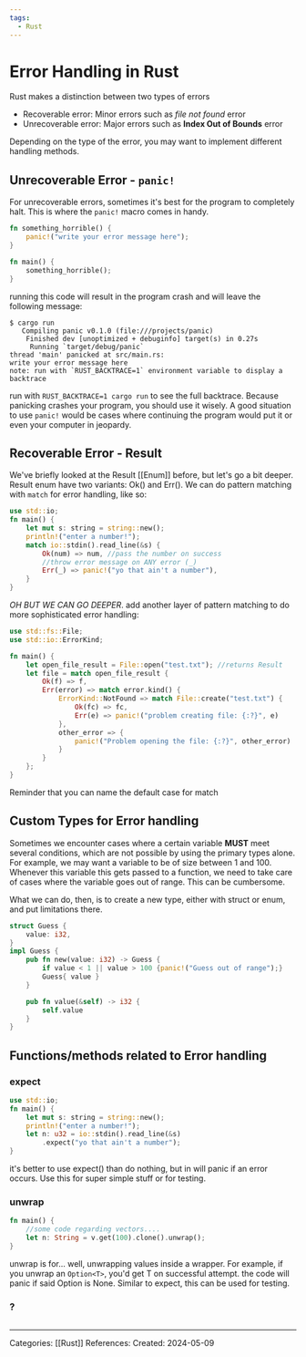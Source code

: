 ```yaml
---
tags:
  - Rust
---
```

# Error Handling in Rust
Rust makes a distinction between two types of errors
- Recoverable error: Minor errors such as _file not found_ error
- Unrecoverable error: Major errors such as **Index Out of Bounds** error

Depending on the type of the error, you may want to implement different handling methods.

## Unrecoverable Error - ```panic!```
For unrecoverable errors, sometimes it's best for the program to completely halt. This is where the ```panic!``` macro comes in handy.
```rust
fn something_horrible() {
	panic!("write your error message here");
}

fn main() {
	something_horrible();
}
```

running this code will result in the program crash and will leave the following message:

```
$ cargo run
   Compiling panic v0.1.0 (file:///projects/panic)
    Finished dev [unoptimized + debuginfo] target(s) in 0.27s
     Running `target/debug/panic`
thread 'main' panicked at src/main.rs:
write your error message here
note: run with `RUST_BACKTRACE=1` environment variable to display a backtrace
```

run with ```RUST_BACKTRACE=1 cargo run``` to see the full backtrace.
Because panicking crashes your program, you should use it wisely. A good situation to use ```panic!``` would be cases where continuing the program would put it or even your computer in jeopardy. 

## Recoverable Error - Result
We've briefly looked at the Result [[Enum]] before, but let's go a bit deeper. Result enum have two variants: Ok() and Err(). We can do pattern matching with ```match``` for error handling, like so:

```rust
use std::io;
fn main() {
	let mut s: string = string::new();
	println!("enter a number!");
	match io::stdin().read_line(&s) {
		Ok(num) => num, //pass the number on success
		//throw error message on ANY error (_)
		Err(_) => panic!("yo that ain't a number"),
	}
}
```

_OH BUT WE CAN GO DEEPER_. add another layer of pattern matching to do more sophisticated error handling:
```rust
use std::fs::File;
use std::io::ErrorKind;

fn main() {
	let open_file_result = File::open("test.txt"); //returns Result
	let file = match open_file_result {
		Ok(f) => f,
		Err(error) => match error.kind() {
			ErrorKind::NotFound => match File::create("test.txt") {
				Ok(fc) => fc,
				Err(e) => panic!("problem creating file: {:?}", e)
			},
			other_error => {
				panic!("Problem opening the file: {:?}", other_error)
			}
		}
	};
}
```
Reminder that you can name the default case for match

## Custom Types for Error handling
Sometimes we encounter cases where a certain variable **MUST** meet several conditions, which are not possible by using the primary types alone. For example, we may want a variable to be of size between 1 and 100. Whenever this variable this gets passed to a function, we need to take care of cases where the variable goes out of range. This can be cumbersome.

What we can do, then, is to create a new type, either with struct or enum, and put limitations there.
```rust
struct Guess {
	value: i32,
}
impl Guess {
	pub fn new(value: i32) -> Guess {
		if value < 1 || value > 100 {panic!("Guess out of range");}
		Guess{ value }
	}

	pub fn value(&self) -> i32 {
		self.value
	}
}
```

## Functions/methods related to Error handling
### expect
```rust
use std::io;
fn main() {
	let mut s: string = string::new();
	println!("enter a number!");
	let n: u32 = io::stdin().read_line(&s)
		.expect("yo that ain't a number");
}
```
it's better to use expect() than do nothing, but in will panic if an error occurs. Use this for super simple stuff or for testing.

### unwrap
```rust
fn main() {
	//some code regarding vectors....
	let n: String = v.get(100).clone().unwrap();
}
```
unwrap is for... well, unwrapping values inside a wrapper. For example, if you unwrap an ```Option<T>```, you'd get T on successful attempt. the code will panic if said Option is None. Similar to expect, this can be used for testing.
### ?
```rust
```

---
Categories: [[Rust]]
References: 
Created: 2024-05-09
